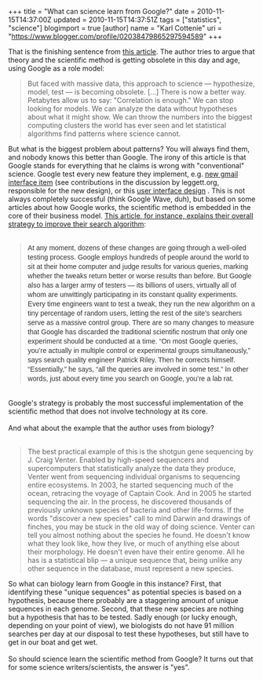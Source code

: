 +++
title = "What can science learn from Google?"
date = 2010-11-15T14:37:00Z
updated = 2010-11-15T14:37:51Z
tags = ["statistics", "science"]
blogimport = true 
[author]
	name = "Karl Cottenie"
	uri = "https://www.blogger.com/profile/02038479865297594589"
+++

That is the finishing sentence from&nbsp;<a href="http://www.wired.com/science/discoveries/magazine/16-07/pb_theory">this article</a>. The author tries to argue that theory and the scientific method is getting obsolete in this day and age, using Google as a role model:<br /><blockquote>But faced with massive data, this approach to science — hypothesize, model, test — is becoming obsolete. [...] There is now a better way. Petabytes allow us to say: "Correlation is enough." We can stop looking for models. We can analyze the data without hypotheses about what it might show. We can throw the numbers into the biggest computing clusters the world has ever seen and let statistical algorithms find patterns where science cannot.</blockquote><span style="margin-bottom: 0px; margin-left: 0px; margin-right: 0px; margin-top: 0px; padding-bottom: 0px; padding-left: 0px; padding-right: 0px; padding-top: 0px;">But what is the biggest problem about patterns? You will always find them, and nobody knows this better than Google. The irony of this article is that Google stands for everything that he claims is wrong with "conventional" science. Google test every new feature they implement, e.g. <a href="http://www.flickr.com/photos/azaraskin/4886664008/">new gmail interface item</a>&nbsp;(see contributions in the discussion by leggett.org, responsible for the new design), or this&nbsp;</span><a href="http://googleresearch.blogspot.com/2010/09/focusing-on-our-users-google-health.html?utm_source=feedburner&amp;utm_medium=feed&amp;utm_campaign=Feed:+blogspot/gJZg+(Official+Google+Research+Blog)">user interface design</a>&nbsp;. This is not always completely successful (think Google Wave, duh), but based on some articles about how Google works, the scientific method is embedded in the core of their&nbsp;business&nbsp;model.&nbsp;<a href="http://www.wired.com/magazine/2010/02/ff_google_algorithm/all/1">This article, for instance, explains their overall strategy to improve their search algorithm</a>:<br /><br /><blockquote><span class="Apple-style-span" style="color: #333333; font-family: Arial, Verdana, sans-serif; font-size: 14px; line-height: 19px;">At any moment, dozens of these changes are going through a well-oiled testing process. Google employs hundreds of people around the world to sit at their home computer and judge results for various queries, marking whether the tweaks return better or worse results than before. But Google also has a larger army of testers — its billions of users, virtually all of whom are unwittingly participating in its constant quality experiments. Every time engineers want to test a tweak, they run the new algorithm on a tiny percentage of random users, letting the rest of the site’s searchers serve as a massive control group. There are so many changes to measure that Google has discarded the traditional scientific nostrum that only one experiment should be conducted at a time. “On most Google queries, you’re actually in multiple control or experimental groups simultaneously,” says search quality engineer Patrick Riley. Then he corrects himself. “Essentially,” he says, “all the queries are involved in some test.” In other words, just about every time you search on Google, you’re a lab rat.</span></blockquote><br />Google's strategy is probably the most successful implementation of the scientific method that does not involve technology at its core.<br /><br />And what about the example that the author uses from biology?<br /><br /><blockquote>The best practical example of this is the shotgun gene sequencing by J. Craig Venter. Enabled by high-speed sequencers and supercomputers that statistically analyze the data they produce, Venter went from sequencing individual organisms to sequencing entire ecosystems. In 2003, he started sequencing much of the ocean, retracing the voyage of Captain Cook. And in 2005 he started sequencing the air. In the process, he discovered thousands of previously unknown species of bacteria and other life-forms. If the words "discover a new species" call to mind Darwin and drawings of finches, you may be stuck in the old way of doing science. Venter can tell you almost nothing about the species he found. He doesn't know what they look like, how they live, or much of anything else about their morphology. He doesn't even have their entire genome. All he has is a statistical blip — a unique sequence that, being unlike any other sequence in the database, must represent a new species.</blockquote>So what can biology learn from Google in this instance? First, that identifying these "unique sequences" as potential species is based on a hypothesis, because there probably are a staggering amount of unique sequences in each genome. Second, that these new species are nothing but a hypothesis that has to be tested. Sadly enough (or lucky enough, depending on your point of view), we biologists do not have 91 million searches per day at our disposal to test these hypotheses, but still have to get in our boat and get wet.<br /><br />So should science learn the scientific method from Google? It turns out that for some science writers/scientists, the answer is "yes".
